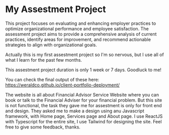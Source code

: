 # My Assestment Project

This project focuses on evaluating and enhancing employer practices to optimize organizational performance and employee satisfaction. The assessment project aims to provide a comprehensive analysis of current practices, identify areas for improvement, and recommend actionable strategies to align with organizational goals.

Actually this is my first assestment project so I'm so nervous, but I use all of what I learn for the past few months.

This assestment project duration is only 1 week or 7 days. Goodluck to me!

You can check the final output of these here: https://weraldco.github.io/client-portfolio-deployment/

The website is all about Financial Advisor Service Website where you can book or talk to the Financial Adviser for your financial problem. But this site is not functional, the task they gave me for assestment is only for front end and design. They asked me to make a design using anu Javascript framework, with Home page, Services page and About page. I use ReactJS with Typescript for the entire site, I use Tailwind for designing the site. Feel free to give some feedback, thanks.
